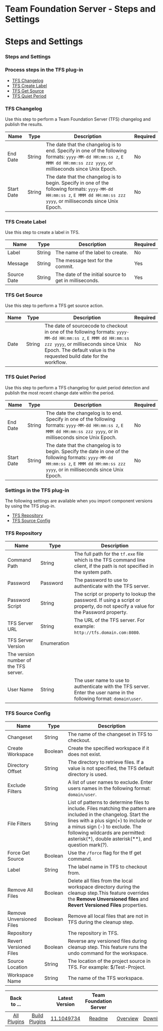 
Team Foundation Server - Steps and Settings
===========================================

# Steps and Settings


### Steps and Settings




### Process steps in the TFS plug-in

* [TFS Changelog](#tfs_changelog)
* [TFS Create Label](#tfs_create_label)
* [TFS Get Source](#tfs_get_source)
* [TFS Quiet Period](#tfs_quiet_period)


### TFS Changelog

Use this step to perform a Team Foundation Server (TFS) changelog and publish the results.



| Name | Type | Description                                                                                                          | Required |
| ---- | ---- | -------------------------------------------------------------------------------------------------------------------- | -------- |
| End Date | String | The date that the changelog is to end. Specify in one of the following formats: `yyyy-MM-dd HH:mm:ss z`, `E MMM dd HH:mm:ss zzz yyyy`, or milliseconds since Unix Epoch. | No |
| Start Date | String | The date that the changelog is to begin. Specify in one of the following formats: `yyyy-MM-dd HH:mm:ss z`, `E MMM dd HH:mm:ss zzz yyyy`, or milliseconds since Unix Epoch. | No |

### TFS Create Label

Use this step to create a label in TFS.


| Name | Type | Description                                                                                                          | Required |
| ---- | ---- | -------------------------------------------------------------------------------------------------------------------- | -------- |
| Label | String | The name of the label to create. | No |
| Message | String | The message text for the commit. | Yes |
| Source Date | String | The date of the initial source to get in milliseconds. | Yes |

### TFS Get Source

Use this step to perform a TFS get source action.


| Name | Type | Description                                                                                                          | Required |
| ---- | ---- | -------------------------------------------------------------------------------------------------------------------- | -------- |
| Date | String | The date of sourcecode to checkout in one of the following formats: `yyyy-MM-dd HH:mm:ss z`, `E MMM dd HH:mm:ss zzz yyyy`, or milliseconds since Unix Epoch. The default value is the requested build date for the workflow. | No |

### TFS Quiet Period

Use this step to perform a TFS changelog for quiet period detection and publish the most recent change date within the period.



| Name | Type | Description                                                                                                          | Required |
| ---- | ---- | -------------------------------------------------------------------------------------------------------------------- | -------- |
| End Date | String | The date the changelog is to end. Specify in one of the following formats: `yyyy-MM-dd HH:mm:ss z`, `E MMM dd HH:mm:ss zzz yyyy`, or in milliseconds since Unix Epoch. | No |
| Start Date | String | The date that the changelog is to begin. Specify the date in one of the following formats: `yyyy-MM-dd HH:mm:ss z`, `E MMM dd HH:mm:ss zzz yyyy`, or in milliseconds since Unix Epoch. | No |


### Settings in the TFS plug-in

The following settings are available when you import component versions by using the TFS plug-in.

* [TFS Repository](#tfs_repository_role)
* [TFS Source Config](#tfs_source_config_role)


### TFS Repository


| Name | Type | Description |
| --- | --- | --- |
| Command Path | String | The full path for the `tf.exe` file which is the TFS command line client, if the path is not specified in the system path. |
| Password | Password | The password to use to authenticate with the TFS server. |
| Password Script | String | The script or property to lookup the password. If using a script or property, do not specify a value for the Password property. |
| TFS Server URL | String | The URL of the TFS server. For example: `http://tfs.domain.com:8080`. |
| TFS Server Version | Enumeration
| The version number of the TFS server. |
| User Name | String | The user name to use to authenticate with the TFS server. Enter the user name in the following format: `domain\user`. |

### TFS Source Config


| Name | Type | Description |
| --- | --- | --- |
| Changeset | String | The name of the changeset in TFS to checkout. |
| Create Workspace | Boolean | Create the specified workspace if it does not exist. |
| Directory Offset | String | The directory to retrieve files. If a value is not specified, the TFS default directory is used. |
| Exclude Filters | String | A list of user names to exclude. Enter users names in the following format: `domain/user`. |
| File Filters | String | List of patterns to determine files to include. Files matching the pattern are included in the changelog. Start the lines with a plus sign(+) to include or a minus sign (-) to exclude. The following wildcards are permitted: asterisk(\*), double asterisk(\*\*), and question mark(?). |
| Force Get Source | Boolean | Use the `/force` flag for the tf get command. |
| Label | String | The label name in TFS to checkout from. |
| Remove All Files | Boolean | Delete all files from the local workspace directory during the cleanup step.This feature overrides the **Remove Unversioned files** and **Revert Versioned Files** properties. |
| Remove Unversioned Files | Boolean | Remove all local files that are not in TFS during the cleanup step. |
| Repository |  | The repository in TFS. |
| Revert Versioned Files | Boolean | Reverse any versioned files during cleanup step. This feature runs the undo command for the workspace. |
| Source Location | String | The location of the project source in TFS. For example: $/Test-Project. |
| Workspace Name | String | The name of the TFS workspace. |



|Back to ...||Latest Version|Team Foundation Server |||
| :---: | :---: | :---: | :---: | :---: | :---: |
|[All Plugins](../../index.md)|[Build Plugins](../README.md)|[11.1049734](https://raw.githubusercontent.com/UrbanCode/IBM-UCB-PLUGINS/main/files/TFS/TFS-11.1049734.zip)|[Readme](README.md)|[Overview](overview.md)|[Downloads](downloads.md)|
